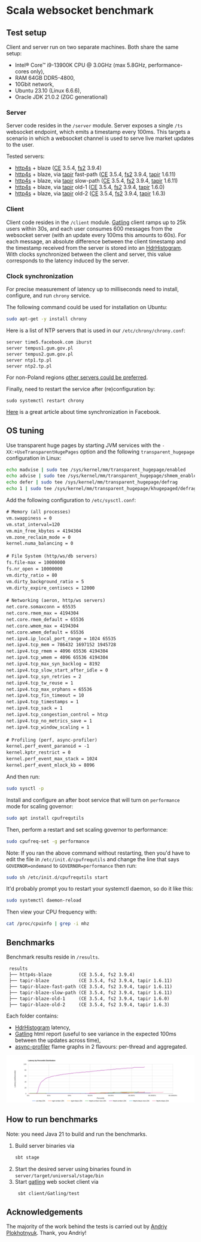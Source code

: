 # Scala websocket benchmark

## Test setup

Client and server run on two separate machines. Both share the same setup: 
 - Intel® Core™ i9-13900K CPU @ 3.0GHz (max 5.8GHz, performance-cores only), 
 - RAM 64GB DDR5-4800,
 - 10Gbit network,
 - Ubuntu 23.10 (Linux 6.6.6), 
 - Oracle JDK 21.0.2 (ZGC generational)

### Server

Server code resides in the `/server` module. Server exposes a single `/ts` websocket endpoint, which emits a timestamp every 100ms.
This targets a scenario in which a websocket channel is used to serve live market updates to the user.  

Tested servers:
 - [http4s] + blaze ([CE] 3.5.4, [fs2] 3.9.4)
 - [http4s] + blaze, via [tapir] fast-path ([CE] 3.5.4, [fs2] 3.9.4, [tapir] 1.6.11) 
 - [http4s] + blaze, via [tapir] slow-path ([CE] 3.5.4, [fs2] 3.9.4, [tapir] 1.6.11) 
 - [http4s] + blaze, via [tapir] old-1 ([CE] 3.5.4, [fs2] 3.9.4, [tapir] 1.6.0) 
 - [http4s] + blaze, via [tapir] old-2 ([CE] 3.5.4, [fs2] 3.9.4, [tapir] 1.6.3)
 
### Client 

Client code resides in the `/client` module. [Gatling] client ramps up to 25k users within 30s, 
and each user consumes 600 messages from the websocket server (with an update every 100ms this amounts to 60s). 
For each message, an absolute difference between the client timestamp and the timestamp received from the server
is stored into an [HdrHistogram]. With clocks synchronized between the client and server, this value corresponds
to the latency induced by the server.

### Clock synchronization

For precise measurement of latency up to milliseconds need to install, configure, and run `chrony` service.

The following command could be used for installation on Ubuntu:
```sh
sudo apt-get -y install chrony
```

Here is a list of NTP servers that is used in our `/etc/chrony/chrony.conf`:
```
server time5.facebook.com iburst
server tempus1.gum.gov.pl
server tempus2.gum.gov.pl
server ntp1.tp.pl
server ntp2.tp.pl 
```

For non-Poland regions [other servers could be preferred](https://gist.github.com/mutin-sa/eea1c396b1e610a2da1e5550d94b0453).

Finally, need to restart the service after (re)configuration by:
```
sudo systemctl restart chrony
```

[Here](https://engineering.fb.com/2020/03/18/production-engineering/ntp-service/) is a great article about time synchronization in Facebook.

## OS tuning

Use transparent huge pages by starting JVM services with the `-XX:+UseTransparentHugePages` option and the following 
`transparent_hugepage` configuration in Linux:

```sh
echo madvise | sudo tee /sys/kernel/mm/transparent_hugepage/enabled
echo advise | sudo tee /sys/kernel/mm/transparent_hugepage/shmem_enabled
echo defer | sudo tee /sys/kernel/mm/transparent_hugepage/defrag
echo 1 | sudo tee /sys/kernel/mm/transparent_hugepage/khugepaged/defrag
```

Add the following configuration to `/etc/sysctl.conf`:
```txt
# Memory (all processes)
vm.swappiness = 0
vm.stat_interval=120
vm.min_free_kbytes = 4194304
vm.zone_reclaim_mode = 0
kernel.numa_balancing = 0

# File System (http/ws/db servers)
fs.file-max = 10000000
fs.nr_open = 10000000
vm.dirty_ratio = 80
vm.dirty_background_ratio = 5
vm.dirty_expire_centisecs = 12000

# Networking (aeron, http/ws servers) 
net.core.somaxconn = 65535
net.core.rmem_max = 4194304
net.core.rmem_default = 65536
net.core.wmem_max = 4194304
net.core.wmem_default = 65536
net.ipv4.ip_local_port_range = 1024 65535
net.ipv4.tcp_mem = 786432 1697152 1945728
net.ipv4.tcp_rmem = 4096 65536 4194304
net.ipv4.tcp_wmem = 4096 65536 4194304
net.ipv4.tcp_max_syn_backlog = 8192
net.ipv4.tcp_slow_start_after_idle = 0
net.ipv4.tcp_syn_retries = 2
net.ipv4.tcp_tw_reuse = 1
net.ipv4.tcp_max_orphans = 65536
net.ipv4.tcp_fin_timeout = 10
net.ipv4.tcp_timestamps = 1
net.ipv4.tcp_sack = 1
net.ipv4.tcp_congestion_control = htcp
net.ipv4.tcp_no_metrics_save = 1
net.ipv4.tcp_window_scaling = 1

# Profiling (perf, async-profiler)
kernel.perf_event_paranoid = -1
kernel.kptr_restrict = 0
kernel.perf_event_max_stack = 1024
kernel.perf_event_mlock_kb = 8096
```

And then run:
```sh
sudo sysctl -p
```

Install and configure an after boot service that will turn on `performance` mode for scaling governor:
```sh
sudo apt install cpufrequtils
```

Then, perform a restart and set scaling governor to performance:

```sh
sudo cpufreq-set -g performance
```

Note: If you ran the above command without restarting, then you'd have to edit the file in `/etc/init.d/cpufrequtils`
and change the line that says `GOVERNOR=ondemand` to `GOVERNOR=performance` then run:

```sh
sudo sh /etc/init.d/cpufrequtils start
```

It'd probably prompt you to restart your systemctl daemon, so do it like this:

```sh
sudo systemctl daemon-reload
```

Then view your CPU frequency with:

```sh
cat /proc/cpuinfo | grep -i mhz
```

## Benchmarks

Benchmark results reside in `/results`. 
```
 results
 ├── http4s-blaze          (CE 3.5.4, fs2 3.9.4)
 ├── tapir-blaze           (CE 3.5.4, fs2 3.9.4, tapir 1.6.11)
 ├── tapir-blaze-fast-path (CE 3.5.4, fs2 3.9.4, tapir 1.6.11)
 ├── tapir-blaze-slow-path (CE 3.5.4, fs2 3.9.4, tapir 1.6.11)
 ├── tapir-blaze-old-1     (CE 3.5.4, fs2 3.9.4, tapir 1.6.0)
 ├── tapir-blaze-old-2     (CE 3.5.4, fs2 3.9.4, tapir 1.6.3)
```

Each folder contains:
  - [HdrHistogram] latency,
  - [Gatling] html report (useful to see variance in the expected 100ms between the updates across time),
  - [async-profiler] flame graphs in 2 flavours: per-thread and aggregated.

![websocket-benchmark-25k](results/websocket-benchmark-25k.png)

## How to run benchmarks

Note: you need Java 21 to build and run the benchmarks. 

1. Build server binaries via 
   ```bash
   sbt stage
   ```
2. Start the desired server using binaries found in `server/target/universal/stage/bin`
3. Start [gatling] web socket client via
   ```bash
    sbt client/Gatling/test
   ```
## Acknowledgements

The majority of the work behind the tests is carried out by [Andriy Plokhotnyuk](https://github.com/plokhotnyuk).
Thank, you Andriy!

[tapir]: https://github.com/softwaremill/tapir
[gatling]: https://github.com/gatling/gatling
[http4s]: https://github.com/http4s/http4s
[zio-http]: https://github.com/zio/zio-http
[zio]: https://github.com/zio/zio
[CE]: https://github.com/typelevel/cats-effect
[fs2]: https://github.com/typelevel/fs2
[HdrHistogram]: https://github.com/HdrHistogram/HdrHistogram
[async-profiler]: https://github.com/async-profiler/async-profiler
